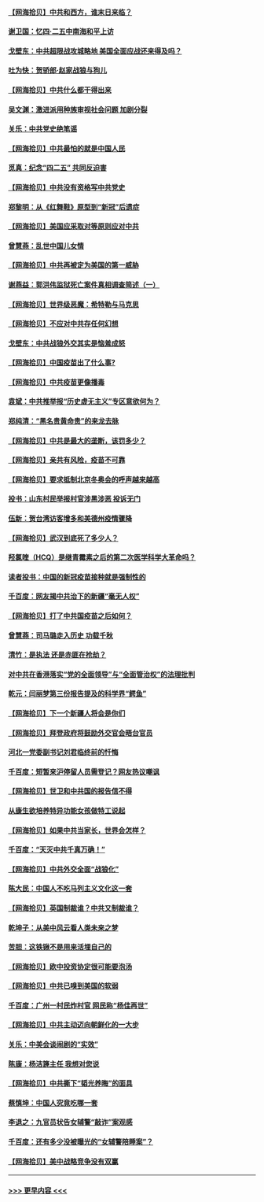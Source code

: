 #### [【网海拾贝】中共和西方，谁末日来临？](../pages/nsc993/n12903482.md?t=04252001) 
#### [谢卫国：忆四‧二五中南海和平上访](../pages/nsc993/n12902192.md?t=04252001) 
#### [戈壁东：中共超限战攻城略地 美国全面应战还来得及吗？](../pages/nsc993/n12902297.md?t=04252001) 
#### [吐为快：贺骄郎‧赵家战狼与狗儿](../pages/nsc993/n12902280.md?t=04252001) 
#### [【网海拾贝】中共什么都干得出来](../pages/nsc993/n12897500.md?t=04252001) 
#### [吴文渊：激进派用种族审视社会问题 加剧分裂](../pages/nsc993/n12893881.md?t=04252001) 
#### [关乐：中共党史绝笔谣](../pages/nsc993/n12897270.md?t=04252001) 
#### [【网海拾贝】中共最怕的就是中国人民](../pages/nsc993/n12894705.md?t=04252001) 
#### [觅真：纪念“四二五” 共同反迫害](../pages/nsc993/n12894553.md?t=04252001) 
#### [【网海拾贝】中共没有资格写中共党史](../pages/nsc993/n12892231.md?t=04252001) 
#### [郑黎明：从《红舞鞋》原型到“新冠”后遗症](../pages/nsc993/n12890469.md?t=04252001) 
#### [【网海拾贝】美国应采取对等原则应对中共](../pages/nsc993/n12889176.md?t=04252001) 
#### [曾慧燕：乱世中国儿女情](../pages/nsc993/n12887931.md?t=04252001) 
#### [【网海拾贝】中共再被定为美国的第一威胁](../pages/nsc993/n12887580.md?t=04252001) 
#### [谢燕益：郭洪伟监狱死亡案件真相调查简述（一）](../pages/nsc993/n12885648.md?t=04252001) 
#### [【网海拾贝】世界级恶魔：希特勒与马克思](../pages/nsc993/n12884062.md?t=04252001) 
#### [【网海拾贝】不应对中共存任何幻想](../pages/nsc993/n12881460.md?t=04252001) 
#### [戈壁东：中共战狼外交其实是恼羞成怒](../pages/nsc993/n12880392.md?t=04252001) 
#### [【网海拾贝】中国疫苗出了什么事?](../pages/nsc993/n12879124.md?t=04252001) 
#### [【网海拾贝】中共疫苗更像播毒](../pages/nsc993/n12876631.md?t=04252001) 
#### [袁斌：中共推举报“历史虚无主义”专区意欲何为？](../pages/nsc993/n12876530.md?t=04252001) 
#### [郑纯清：“黑名贵黄命贵”的来龙去脉](../pages/nsc993/n12875589.md?t=04252001) 
#### [【网海拾贝】中共是最大的垄断，该罚多少？](../pages/nsc993/n12874006.md?t=04252001) 
#### [【网海拾贝】亲共有风险，疫苗不可靠](../pages/nsc993/n12872224.md?t=04252001) 
#### [【网海拾贝】要求抵制北京冬奥会的呼声越来越高](../pages/nsc993/n12868962.md?t=04252001) 
#### [投书：山东村民举报村官涉黑涉恶 投诉无门](../pages/nsc993/n12869726.md?t=04252001) 
#### [伍新：贺台湾访客增多和美德州疫情骤降](../pages/nsc993/n12865651.md?t=04252001) 
#### [【网海拾贝】武汉到底死了多少人？](../pages/nsc993/n12863707.md?t=04252001) 
#### [羟氯喹（HCQ）是继青霉素之后的第二次医学科学大革命吗？](../pages/nsc993/n12638564.md?t=04252001) 
#### [读者投书：中国的新冠疫苗接种就是强制性的](../pages/nsc993/n12859932.md?t=04252001) 
#### [千百度：网友揭中共治下的新疆“毫无人权”](../pages/nsc993/n12858385.md?t=04252001) 
#### [【网海拾贝】打了中共国疫苗之后如何？](../pages/nsc993/n12857866.md?t=04252001) 
#### [曾慧燕：司马璐走入历史 功载千秋](../pages/nsc993/n12856996.md?t=04252001) 
#### [清竹：是执法 还是赤匪在抢劫？](../pages/nsc993/n12856952.md?t=04252001) 
#### [对中共在香港落实“党的全面领导”与“全面管治权”的法理批判](../pages/nsc993/n12856929.md?t=04252001) 
#### [乾元：闫丽梦第三份报告提及的科学界“鳄鱼”](../pages/nsc993/n12855985.md?t=04252001) 
#### [【网海拾贝】下一个新疆人将会是你们](../pages/nsc993/n12855864.md?t=04252001) 
#### [【网海拾贝】拜登政府将鼓励外交官会晤台官员](../pages/nsc993/n12853615.md?t=04252001) 
#### [河北一党委副书记刘君临终前的忏悔](../pages/nsc993/n12849420.md?t=04252001) 
#### [千百度：短暂来沪停留人员需登记？网友热议嘲讽](../pages/nsc993/n12853497.md?t=04252001) 
#### [【网海拾贝】世卫和中共国的报告信不得](../pages/nsc993/n12850902.md?t=04252001) 
#### [从康生欲培养特异功能女孩做特工说起](../pages/nsc993/n12849289.md?t=04252001) 
#### [【网海拾贝】如果中共当家长，世界会怎样？](../pages/nsc993/n12848436.md?t=04252001) 
#### [千百度：“天灭中共千真万确！”](../pages/nsc993/n12845659.md?t=04252001) 
#### [【网海拾贝】中共外交全面“战狼化”](../pages/nsc993/n12845607.md?t=04252001) 
#### [陈大民：中国人不吃马列主义文化这一套](../pages/nsc993/n12842496.md?t=04252001) 
#### [【网海拾贝】英国制裁谁？中共又制裁谁？](../pages/nsc993/n12840909.md?t=04252001) 
#### [乾坤子：从美中风云看人类未来之梦](../pages/nsc993/n12840590.md?t=04252001) 
#### [苦胆：这铁锹不是用来活埋自己的](../pages/nsc993/n12839512.md?t=04252001) 
#### [【网海拾贝】欧中投资协定很可能要泡汤](../pages/nsc993/n12835122.md?t=04252001) 
#### [【网海拾贝】中共已嗅到美国的软弱](../pages/nsc993/n12832411.md?t=04252001) 
#### [千百度：广州一村民炸村官 网民称“杨佳再世”](../pages/nsc993/n12832380.md?t=04252001) 
#### [【网海拾贝】中共主动迈向朝鲜化的一大步](../pages/nsc993/n12829887.md?t=04252001) 
#### [关乐：中美会谈闹剧的“实效”](../pages/nsc993/n12826698.md?t=04252001) 
#### [陈康：杨洁篪主任  我想对您说](../pages/nsc993/n12826609.md?t=04252001) 
#### [【网海拾贝】中共撕下“韬光养晦”的面具](../pages/nsc993/n12826459.md?t=04252001) 
#### [蔡慎坤：中国人究竟吃哪一套](../pages/nsc993/n12826010.md?t=04252001) 
#### [李退之：九官员状告女辅警“敲诈”案观感](../pages/nsc993/n12823984.md?t=04252001) 
#### [千百度：还有多少没被曝光的“女辅警陪睡案”？](../pages/nsc993/n12822136.md?t=04252001) 
#### [【网海拾贝】美中战略竞争没有双赢](../pages/nsc993/n12822105.md?t=04252001) 

----
#### [ >>> 更早内容 <<< ](../indexes/nsc993-earlier.md)

